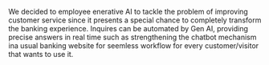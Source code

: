  We decided to employee enerative AI to tackle the problem of improving customer service since it presents a special chance to completely transform the banking experience. Inquires can be automated by Gen AI, providing precise answers in real time such as strengthening the chatbot mechanism ina usual banking website for seemless workflow for every customer/visitor that wants to use it.

